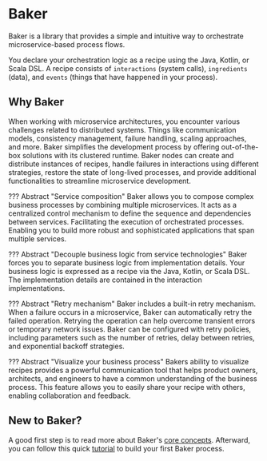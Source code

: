 # Baker

Baker is a library that provides a simple and intuitive way to orchestrate microservice-based process flows.

You declare your orchestration logic as a recipe using the Java, Kotlin, or Scala DSL. A recipe consists of
`interactions` (system calls), `ingredients` (data), and `events` (things that have happened in your process).

## Why Baker

When working with microservice architectures, you encounter various challenges related to distributed systems. Things
like communication models, consistency management, failure handling, scaling approaches, and more. Baker simplifies
the development process by offering out-of-the-box solutions with its clustered runtime. Baker nodes can create and 
distribute instances of recipes, handle failures in interactions using different strategies, restore the state of 
long-lived processes, and provide additional functionalities to streamline microservice development.

??? Abstract "Service composition"
    Baker allows you to compose complex business processes by combining multiple microservices. It acts as a centralized
    control mechanism to define the sequence and dependencies between services. Facilitating the execution of
    orchestrated processes. Enabling you to build more robust and sophisticated applications that span multiple services.

??? Abstract "Decouple business logic from service technologies"
    Baker forces you to separate business logic from implementation details. Your business logic is expressed as a recipe
    via the Java, Kotlin, or Scala DSL. The implementation details are contained in the interaction implementations.

??? Abstract "Retry mechanism"
    Baker includes a built-in retry mechanism. When a failure occurs in a microservice, Baker can automatically retry 
    the failed operation. Retrying the operation can help overcome transient errors or temporary network issues. Baker 
    can be configured with retry policies, including parameters such as the number of retries, delay between retries, 
    and exponential backoff strategies.

??? Abstract "Visualize your business process"
    Bakers ability to visualize recipes provides a powerful communication tool that helps product owners, architects, and 
    engineers to have a common understanding of the business process. This feature allows you to easily share your 
    recipe with others, enabling collaboration and feedback.
    
## New to Baker?

A good first step is to read more about Baker's [core concepts](sections/concepts). Afterward, you can
follow this quick [tutorial](sections/tutorial) to build your first Baker process.

